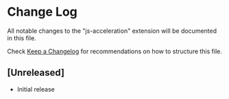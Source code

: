 # Change Log

All notable changes to the "js-acceleration" extension will be documented in this file.

Check [Keep a Changelog](http://keepachangelog.com/) for recommendations on how to structure this file.

## [Unreleased]

- Initial release